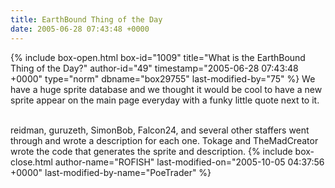 ```yaml
---
title: EarthBound Thing of the Day
date: 2005-06-28 07:43:48 +0000
---
```

{% include box-open.html box-id="1009" title="What is the EarthBound Thing of the Day?" author-id="49" timestamp="2005-06-28 07:43:48 +0000" type="norm" dbname="box29755" last-modified-by="75" %}
We have a huge sprite database and we thought it would be cool to have a new sprite appear on the main page everyday with a funky little quote next to it.<br /><br />

reidman, guruzeth, SimonBob, Falcon24, and several other staffers went through and wrote a description for each one.  Tokage and TheMadCreator wrote the code that generates the sprite and description.
{% include box-close.html author-name="ROFISH" last-modified-on="2005-10-05 04:37:56 +0000" last-modified-by-name="PoeTrader" %}
